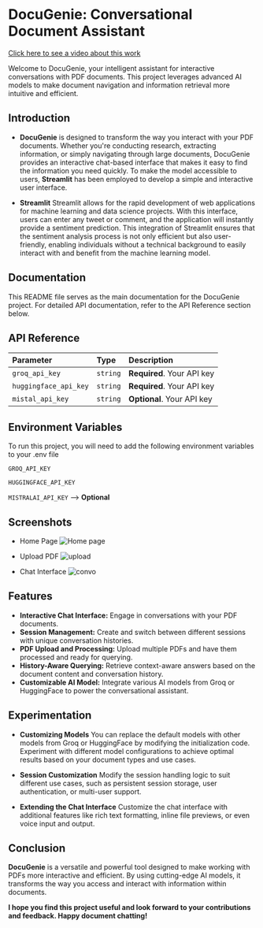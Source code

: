 
# DocuGenie: Conversational Document Assistant

[Click here to see a video about this work](https://youtu.be/4XwLu-2z2dY)

Welcome to DocuGenie, your intelligent assistant for interactive conversations with PDF documents. This project leverages advanced AI models to make document navigation and information retrieval more intuitive and efficient.



## Introduction
- **DocuGenie** is designed to transform the way you interact with your PDF documents. Whether you're conducting research, extracting information, or simply navigating through large documents, DocuGenie provides an interactive chat-based interface that makes it easy to find the information you need quickly. To make the model accessible to users, **Streamlit** has been employed to develop a simple and interactive user interface.


-  **Streamlit**
Streamlit allows for the rapid development of web applications for machine learning and data science projects. With this interface, users can enter any tweet or comment, and the application will instantly provide a sentiment prediction. This integration of Streamlit ensures that the sentiment analysis process is not only efficient but also user-friendly, enabling individuals without a technical background to easily interact with and benefit from the machine learning model.
## Documentation


This README file serves as the main documentation for the DocuGenie project. For detailed API documentation, refer to the API Reference section below.
## API Reference




| Parameter | Type     | Description                |
| :-------- | :------- | :------------------------- |
| `groq_api_key` | `string` | **Required**. Your API key |
`huggingface_api_key` | `string`| **Required**. Your API key|
`mistal_api_key`| `string`| **Optional**. Your API key|
 






## Environment Variables

To run this project, you will need to add the following environment variables to your .env file

`GROQ_API_KEY`

`HUGGINGFACE_API_KEY`

`MISTRALAI_API_KEY` --> **Optional**


## Screenshots
- Home Page
![Home page](https://github.com/user-attachments/assets/d8fa1b4f-e537-44e0-aeb0-b1a9bb7c4c3d)


- Upload PDF
![upload](https://github.com/user-attachments/assets/dfcc4d06-3638-4b2e-9e7e-b2fd025398af)


- Chat Interface
![convo](https://github.com/user-attachments/assets/ffba443c-d067-4b64-bddd-aca26d6c59d3)

## Features

- **Interactive Chat Interface:** Engage in conversations with your PDF documents.
- **Session Management:** Create and switch between different sessions with unique conversation histories.
- **PDF Upload and Processing:** Upload multiple PDFs and have them processed and ready for querying.
- **History-Aware Querying:** Retrieve context-aware answers based on the document content and conversation history.
- **Customizable AI Model:** Integrate various AI models from Groq or HuggingFace to power the conversational assistant.


## Experimentation 
- **Customizing Models**
You can replace the default models with other models from Groq or HuggingFace by modifying the initialization code. Experiment with different model configurations to achieve optimal results based on your document types and use cases.

- **Session Customization**
Modify the session handling logic to suit different use cases, such as persistent session storage, user authentication, or multi-user support.

- **Extending the Chat Interface**
Customize the chat interface with additional features like rich text formatting, inline file previews, or even voice input and output.
## Conclusion
**DocuGenie** is a versatile and powerful tool designed to make working with PDFs more interactive and efficient. By using cutting-edge AI models, it transforms the way you access and interact with information within documents.

**I hope you find this project useful and look forward to your contributions and feedback. Happy document chatting!**
